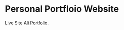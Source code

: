 # Personal Portfloio Website

Live Site [Ali Portfolio](https://github.com/facebook/create-react-app).
